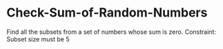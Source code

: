 # Check-Sum-of-Random-Numbers

Find all the subsets from a set of numbers whose sum is zero.
Constraint: Subset size must be 5
